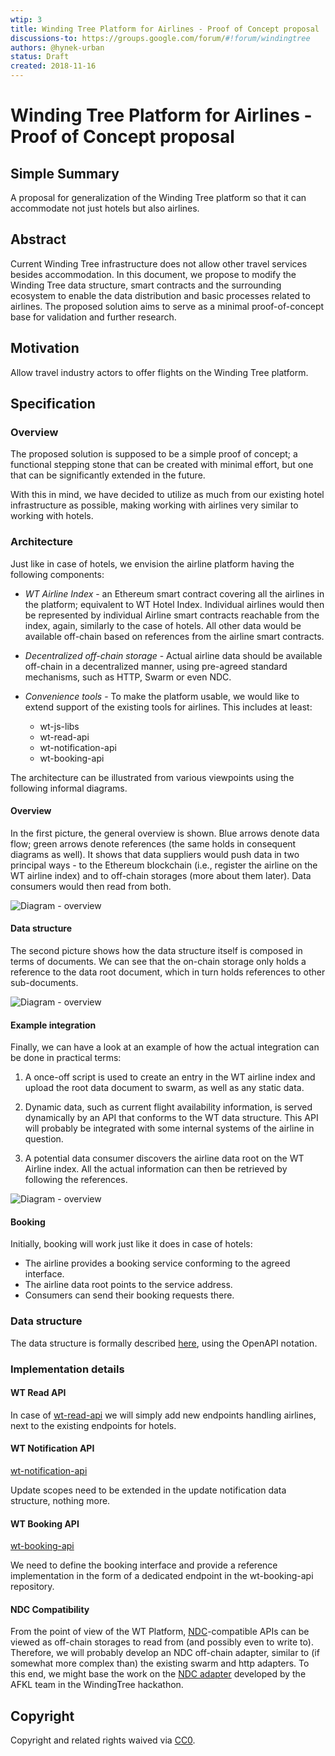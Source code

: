 ```yaml
---
wtip: 3
title: Winding Tree Platform for Airlines - Proof of Concept proposal
discussions-to: https://groups.google.com/forum/#!forum/windingtree
authors: @hynek-urban
status: Draft
created: 2018-11-16
---
```


# Winding Tree Platform for Airlines - Proof of Concept proposal

## Simple Summary

A proposal for generalization of the Winding Tree platform so that it can
accommodate not just hotels but also airlines.

## Abstract

Current Winding Tree infrastructure does not allow other travel
services besides accommodation. In this document, we propose to
modify the Winding Tree data structure, smart contracts and the
surrounding ecosystem to enable the data distribution and basic
processes related to airlines. The proposed solution aims to
serve as a minimal proof-of-concept base for validation and
further research.

## Motivation

Allow travel industry actors to offer flights on the Winding
Tree platform.

## Specification

### Overview

The proposed solution is supposed to be a simple proof of
concept; a functional stepping stone that can be created with
minimal effort, but one that can be significantly extended in
the future.

With this in mind, we have decided to utilize as much from our
existing hotel infrastructure as possible, making working with
airlines very similar to working with hotels.

### Architecture

Just like in case of hotels, we envision the airline platform having
the following components:

- *WT Airline Index* - an Ethereum smart contract covering all the
airlines in the platform; equivalent to WT Hotel Index.
Individual airlines would then be represented by individual
Airline smart contracts reachable from the index, again,
similarly to the case of hotels. All other data would be
available off-chain based on references from the airline smart
contracts.

- *Decentralized off-chain storage* - Actual airline data should
be available off-chain in a decentralized manner, using
pre-agreed standard mechanisms, such as HTTP, Swarm or even NDC.

- *Convenience tools* - To make the platform usable, we would
like to extend support of the existing tools for airlines. This
includes at least:

    - wt-js-libs
    - wt-read-api
    - wt-notification-api
    - wt-booking-api

The architecture can be illustrated from various viewpoints
using the following informal diagrams.

#### Overview

In the first picture, the general overview is shown. Blue arrows
denote data flow; green arrows denote references (the same holds
in consequent diagrams as well). It shows that data suppliers
would push data in two principal ways - to the Ethereum
blockchain (i.e., register the airline on the WT airline index)
and to off-chain storages (more about them later). Data
consumers would then read from both.

![Diagram - overview](../assets/wt-003/wt-airline-architecture-overview.svg)

#### Data structure

The second picture shows how the data structure itself is
composed in terms of documents. We can see that the on-chain
storage only holds a reference to the data root document, which
in turn holds references to other sub-documents.

![Diagram - overview](../assets/wt-003/wt-airline-architecture-data-structure.svg)

#### Example integration

Finally, we can have a look at an example of how the actual
integration can be done in practical terms:

1. A once-off script is used to create an entry in the WT
   airline index and upload the root data document to swarm, as
   well as any static data.

2. Dynamic data, such as current flight availability
   information, is served dynamically by an API that conforms
   to the WT data structure. This API will probably be
   integrated with some internal systems of the airline in
   question.

3. A potential data consumer discovers the airline data
    root on the WT Airline index. All the actual
    information can then be retrieved by following the
    references.

![Diagram - overview](../assets/wt-003/wt-airline-architecture-example-integration.svg)

#### Booking

Initially, booking will work just like it does in case of
hotels:

- The airline provides a booking service conforming to the agreed
interface.
- The airline data root points to the service address.
- Consumers can send their booking requests there.

### Data structure

The data structure is formally described [here](../assets/wt-003/airlines-data-swagger.yaml),
using the OpenAPI notation.

### Implementation details

#### WT Read API

In case of [wt-read-api](https://github.com/windingtree/wt-read-api)
we will simply add new endpoints handling airlines, next to the
existing endpoints for hotels.

#### WT Notification API

[wt-notification-api](https://github.com/windingtree/wt-notification-api)

Update scopes need to be extended in the update notification
data structure, nothing more.

#### WT Booking API

[wt-booking-api](https://github.com/windingtree/wt-booking-api)

We need to define the booking interface and provide a reference
implementation in the form of a dedicated endpoint in the
wt-booking-api repository.

#### NDC Compatibility

From the point of view of the WT Platform, [NDC](https://www.iata.org/whatwedo/airline-distribution/ndc/Pages/default.aspx)-compatible
APIs can be viewed as off-chain storages to read from (and
possibly even to write to). Therefore, we will probably develop
an NDC off-chain adapter, similar to (if somewhat more complex
than) the existing swarm and http adapters. To this end, we
might base the work on the [NDC adapter](https://github.com/afklblockchain)
developed by the AFKL team in the WindingTree hackathon.

## Copyright
Copyright and related rights waived via [CC0](https://creativecommons.org/publicdomain/zero/1.0/).
